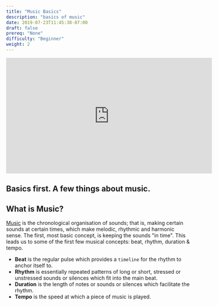 ```yaml
---
title: "Music Basics"
description: "basics of music"
date: 2019-07-23T11:45:38-07:00
draft: false
prereq: "None"
difficulty: "Beginner"
weight: 2
---
```

<p style="text-align: center;"><iframe width="560" height="315" src="https://youtube.com/embed/Yr2UfFodnNY" frameborder="0" allow="accelerometer; autoplay; encrypted-media; gyroscope; picture-in-picture" allowfullscreen></iframe></p>

## Basics first. A few things about music.

## What is Music?

[Music](https://en.wikiversity.org/wiki/Introduction_to_music) is the chronological organisation of sounds; that is, making certain sounds at certain times, which make melodic, rhythmic and harmonic sense. The first, most basic concept, is keeping the sounds "in time". This leads us to some of the first few musical concepts: beat, rhythm, duration & tempo.

- **Beat** is the regular pulse which provides a `timeline` for the
rhythm to anchor itself to.
- **Rhythm** is essentially repeated patterns of long or short, stressed or unstressed sounds or silences which fit into the main beat.
- **Duration** is the length of notes or sounds or silences which facilitate the rhythm.
- **Tempo** is the speed at which a piece of music is played.
